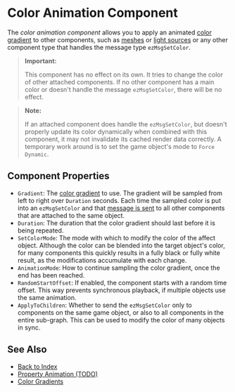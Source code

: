 # Color Animation Component

The *color animation component* allows you to apply an animated [color gradient](color-gradients.md) to other components, such as [meshes](../graphics/meshes/mesh-component.md) or [light sources](../graphics/lighting/lighting-overview.md) or any other component type that handles the message type `ezMsgSetColor`.

> **Important:**
>
> This component has no effect on its own. It tries to change the color of other attached components. If no other component has a main color or doesn't handle the message `ezMsgSetColor`, there will be no effect.

> **Note:**
>
> If an attached component does handle the `ezMsgSetColor`, but doesn't properly update its color dynamically when combined with this component, it may not invalidate its cached render data correctly. A temporary work around is to set the game object's mode to `Force Dynamic`.

## Component Properties

* `Gradient`: The [color gradient](color-gradients.md) to use. The gradient will be sampled from left to right over `Duration` seconds. Each time the sampled color is put into an `ezMsgSetColor` and that [message is sent](../runtime/world/world-messaging.md) to all other components that are attached to the same object.
* `Duration`: The duration that the color gradient should last before it is being repeated.
* `SetColorMode`: The mode with which to modify the color of the affect object. Although the color can be blended into the target object's color, for many components this quickly results in a fully black or fully white result, as the modifications accumulate with each change.
* `AnimationMode`: How to continue sampling the color gradient, once the end has been reached.
* `RandomStartOffset`: If enabled, the component starts with a random time offset. This way prevents synchronous playback, if multiple objects use the same animation.
* `ApplyToChildren`: Whether to send the `ezMsgSetColor` only to components on the same game object, or also to all components in the entire sub-graph. This can be used to modify the color of many objects in sync.

## See Also

* [Back to Index](../index.md)
* [Property Animation (TODO)](property-animation.md)
* [Color Gradients](color-gradients.md)
